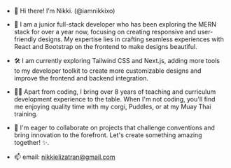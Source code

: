 - 👋 Hi there! I’m Nikki. (@iamnikkixo) 

- 🌱 I am a junior full-stack developer who has been exploring the MERN stack for over a year now, focusing on creating responsive and user-friendly designs. My expertise lies in crafting seamless experiences with React and Bootstrap on the frontend to make designs beautiful.

- 🛠️  I am currently exploring Tailwind CSS and Next.js, adding more tools to my developer toolkit to create more customizable designs and improve the frontend and backend integration.

- 🐶🥊 Apart from coding, I bring over 8 years of teaching and curriculum development experience to the table. When I'm not coding, you'll find me enjoying quality time with my corgi, Puddles, or at my Muay Thai training.

- 🤝 I'm eager to collaborate on projects that challenge conventions and bring innovation to the forefront. Let's create something amazing together! ✨. 
 
- 📫 email: nikkielizatran@gmail.com 

<!---
iamnikkixo/iamnikkixo is a ✨ special ✨ repository because its `README.md` (this file) appears on your GitHub profile.
You can click the Preview link to take a look at your changes.
--->
